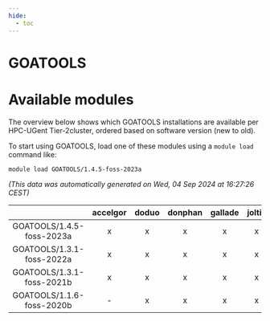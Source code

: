 ```yaml
---
hide:
  - toc
---
```


GOATOOLS
========

# Available modules


The overview below shows which GOATOOLS installations are available per HPC-UGent Tier-2cluster, ordered based on software version (new to old).

To start using GOATOOLS, load one of these modules using a `module load` command like:

```shell
module load GOATOOLS/1.4.5-foss-2023a
```

*(This data was automatically generated on Wed, 04 Sep 2024 at 16:27:26 CEST)*  

| |accelgor|doduo|donphan|gallade|joltik|shinx|skitty|
| :---: | :---: | :---: | :---: | :---: | :---: | :---: | :---: |
|GOATOOLS/1.4.5-foss-2023a|x|x|x|x|x|x|x|
|GOATOOLS/1.3.1-foss-2022a|x|x|x|x|x|-|x|
|GOATOOLS/1.3.1-foss-2021b|x|x|x|x|x|-|x|
|GOATOOLS/1.1.6-foss-2020b|-|x|x|x|x|-|x|
